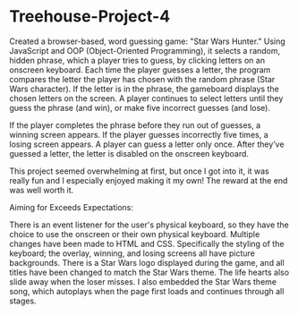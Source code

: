 # Treehouse-Project-4
Created a browser-based, word guessing game: "Star Wars Hunter." Using JavaScript and OOP (Object-Oriented Programming), it selects a random, hidden phrase, which a player tries to guess, by clicking letters on an onscreen keyboard. Each time the player guesses a letter, the program compares the letter the player has chosen with the random phrase (Star Wars character). If the letter is in the phrase, the gameboard displays the chosen letters on the screen. A player continues to select letters until they guess the phrase (and win), or make five incorrect guesses (and lose).

If the player completes the phrase before they run out of guesses, a winning screen appears. If the player guesses incorrectly five times, a losing screen appears. A player can guess a letter only once. After they’ve guessed a letter, the letter is disabled on the onscreen keyboard.

This project seemed overwhelming at first, but once I got into it, it was really fun and I especially enjoyed making it my own! The reward at the end was well worth it.

Aiming for Exceeds Expectations:

There is an event listener for the user's physical keyboard, so they have the choice to use the onscreen or their own physical keyboard.
Multiple changes have been made to HTML and CSS. Specifically the styling of the keyboard; the overlay, winning, and losing screens all have picture backgrounds. There is a Star Wars logo displayed during the game, and all titles have been changed to match the Star Wars theme. The life hearts also slide away when the loser misses. I also embedded the Star Wars theme song, which autoplays when the page first loads and continues through all stages.
